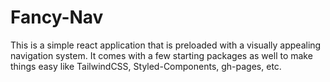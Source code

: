 # Fancy-Nav
This is a simple react application that is preloaded with a visually appealing navigation system. 
It comes with a few starting packages as well to make things easy like TailwindCSS, Styled-Components, gh-pages, etc. 
